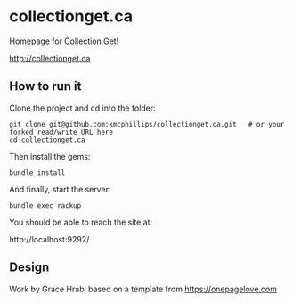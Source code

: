 # collectionget.ca

Homepage for Collection Get!

http://collectionget.ca


## How to run it

Clone the project and cd into the folder:

    git clone git@github.com:kmcphillips/collectionget.ca.git   # or your forked read/write URL here
    cd collectionget.ca

Then install the gems:

    bundle install

And finally, start the server:

    bundle exec rackup

You should be able to reach the site at:

http://localhost:9292/

## Design

Work by Grace Hrabi based on a template from https://onepagelove.com
